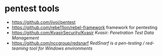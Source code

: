 # pentest tools

* https://github.com/jivoi/pentest
* https://github.com/rebe11ion/rebel-framework framework for pentesting
* https://github.com/KvasirSecurity/Kvasir _Kvasir: Penetration Test Data Management_
* https://github.com/nccgroup/redsnarf _RedSnarf is a pen-testing / red-teaming tool for Windows environments_
